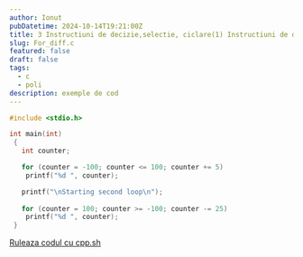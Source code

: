 ```yaml
---
author: Ionut
pubDatetime: 2024-10-14T19:21:00Z 
title: 3 Instructiuni de decizie,selectie, ciclare(1) Instructiuni de decizie,selectie, ciclare Tip0117 For_diff.c
slug: For_diff.c
featured: false
draft: false
tags:
  - c
  - poli
description: exemple de cod
---
```

```c
#include <stdio.h>

int main(int)
 {
   int counter;

   for (counter = -100; counter <= 100; counter += 5)
    printf("%d ", counter);

   printf("\nStarting second loop\n");
   
   for (counter = 100; counter >= -100; counter -= 25)
    printf("%d ", counter);
 }

```
<a href='https://cpp.sh/?source=%23include+%3Cstdio.h%3E%0D%0A%0D%0Aint+main%28int%29%0D%0A+%7B%0D%0A+++int+counter%3B%0D%0A%0D%0A+++for+%28counter+%3D+-100%3B+counter+%3C%3D+100%3B+counter+%2B%3D+5%29%0D%0A++++printf%28%22%25d+%22%2C+counter%29%3B%0D%0A%0D%0A+++printf%28%22%5CnStarting+second+loop%5Cn%22%29%3B%0D%0A+++%0D%0A+++for+%28counter+%3D+100%3B+counter+%3E%3D+-100%3B+counter+-%3D+25%29%0D%0A++++printf%28%22%25d+%22%2C+counter%29%3B%0D%0A+%7D%0D%0A' target='_blank'> Ruleaza codul cu cpp.sh </a>